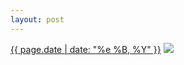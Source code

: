 ```yaml
---
layout: post
---
```


<p>
  <time><a href="/386">{{ page.date | date: "%e %B, %Y" }}</a></time>
  <a href="/386"><img src="{{ site.assets_url }}/386.jpg"/></a>
</p>
